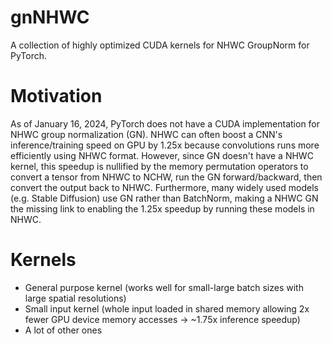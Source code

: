 # gnNHWC
A collection of highly optimized CUDA kernels for NHWC GroupNorm for PyTorch.

# Motivation
As of January 16, 2024, PyTorch does not have a CUDA implementation for NHWC group normalization (GN). NHWC can often boost a CNN's inference/training speed on GPU by 1.25x because convolutions runs more efficiently using NHWC format. However, since GN doesn't have a NHWC kernel, this speedup is nullified by the memory permutation operators to convert a tensor from NHWC to NCHW, run the GN forward/backward, then convert the output back to NHWC. Furthermore, many widely used models (e.g. Stable Diffusion) use GN rather than BatchNorm, making a NHWC GN the missing link to enabling the 1.25x speedup by running these models in NHWC.

# Kernels
- General purpose kernel (works well for small-large batch sizes with large spatial resolutions)
- Small input kernel (whole input loaded in shared memory allowing 2x fewer GPU device memory accesses -> ~1.75x inference speedup)
- A lot of other ones
